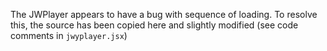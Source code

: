 The JWPlayer appears to have a bug with sequence of loading. To resolve this, the source has been copied here and slightly modified (see code comments in `jwyplayer.jsx`)